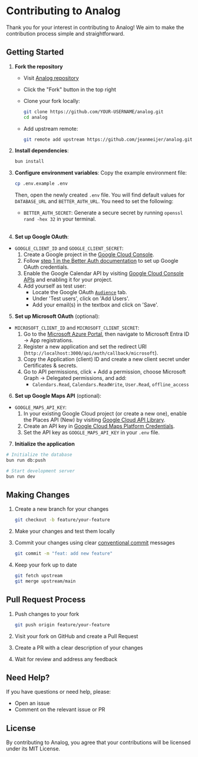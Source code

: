 # Contributing to Analog

Thank you for your interest in contributing to Analog! We aim to make the contribution process simple and straightforward.

## Getting Started

1. **Fork the repository**
   - Visit [Analog repository](https://github.com/jeanmeijer/analog)
   - Click the "Fork" button in the top right
   - Clone your fork locally:

     ```bash
     git clone https://github.com/YOUR-USERNAME/analog.git
     cd analog
     ```

   - Add upstream remote:

     ```bash
     git remote add upstream https://github.com/jeanmeijer/analog.git
     ```

2. **Install dependencies**:

   ```bash
   bun install
   ```

3. **Configure environment variables**:
   Copy the example environment file:

   ```bash
   cp .env.example .env
   ```

   Then, open the newly created `.env` file. You will find default values for `DATABASE_URL` and `BETTER_AUTH_URL`. You need to set the following:
   - `BETTER_AUTH_SECRET`: Generate a secure secret by running `openssl rand -hex 32` in your terminal.
     <br/><br/>

4. **Set up Google OAuth**:

- `GOOGLE_CLIENT_ID` and `GOOGLE_CLIENT_SECRET`:
  1. Create a Google project in the [Google Cloud Console](https://console.cloud.google.com/).
  2. Follow [step 1 in the Better Auth documentation](https://www.better-auth.com/docs/authentication/google) to set up Google OAuth credentials.
  3. Enable the Google Calendar API by visiting [Google Cloud Console APIs](https://console.cloud.google.com/apis/library/calendar-json.googleapis.com) and enabling it for your project.
  4. Add yourself as test user:
     - Locate the Google OAuth [`Audience`](https://console.cloud.google.com/auth/audience) tab.
     - Under 'Test users', click on 'Add Users'.
     - Add your email(s) in the textbox and click on 'Save'.

5. **Set up Microsoft OAuth** (optional):

- `MICROSOFT_CLIENT_ID` and `MICROSOFT_CLIENT_SECRET`:
  1. Go to the [Microsoft Azure Portal](https://portal.azure.com/), then navigate to Microsoft Entra ID → App registrations.
  2. Register a new application and set the redirect URI (`http://localhost:3000/api/auth/callback/microsoft`).
  3. Copy the Application (client) ID and create a new client secret under Certificates & secrets.
  4. Go to API permissions, click + Add a permission, choose Microsoft Graph → Delegated permissions, and add:
     - `Calendars.Read`, `Calendars.ReadWrite`, `User.Read`, `offline_access`

6. **Set up Google Maps API** (optional):

- `GOOGLE_MAPS_API_KEY`:
  1. In your existing Google Cloud project (or create a new one), enable the Places API (New) by visiting [Google Cloud API Library](https://console.cloud.google.com/apis/library/places.googleapis.com).
  2. Create an API key in [Google Cloud Maps Platform Credentials](https://console.cloud.google.com/google/maps-apis/credentials).
  3. Set the API key as `GOOGLE_MAPS_API_KEY` in your `.env` file.

7. **Initialize the application**

```bash
# Initialize the database
bun run db:push

# Start development server
bun run dev
```

## Making Changes

1. Create a new branch for your changes

   ```bash
   git checkout -b feature/your-feature
   ```

2. Make your changes and test them locally

3. Commit your changes using clear [conventional commit](https://www.conventionalcommits.org/en/v1.0.0/) messages

   ```bash
   git commit -m "feat: add new feature"
   ```

4. Keep your fork up to date

   ```bash
   git fetch upstream
   git merge upstream/main
   ```

## Pull Request Process

1. Push changes to your fork

   ```bash
   git push origin feature/your-feature
   ```

2. Visit your fork on GitHub and create a Pull Request
3. Create a PR with a clear description of your changes
4. Wait for review and address any feedback

## Need Help?

If you have questions or need help, please:

- Open an issue
- Comment on the relevant issue or PR

## License

By contributing to Analog, you agree that your contributions will be licensed under its MIT License.
